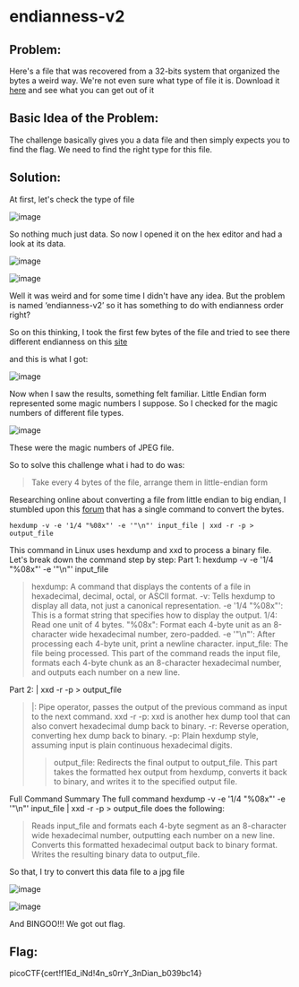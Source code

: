 # endianness-v2

## Problem:

Here's a file that was recovered from a 32-bits system that organized the bytes a weird way. We're not even sure what type of file it is.
Download it [here](https://artifacts.picoctf.net/c_titan/35/challengefile) and see what you can get out of it

## Basic Idea of the Problem:

The challenge basically gives you a data file and then simply expects you to find the flag. We need to find the right type for this file. 

## Solution:

At first, let's check the type of file

![image](https://github.com/user-attachments/assets/2de342bb-3c10-4d4a-a749-78dbf1eef4b4)

So nothing much just data. So now I opened it on the hex editor and had a look at its data.

![image](https://github.com/user-attachments/assets/c42cb85d-d40b-402c-b584-3fdf2d16cb0c)

![image](https://github.com/user-attachments/assets/bd1857d5-d2d7-4292-8f59-a8074d451edb)

Well it was weird and for some time I didn't have any idea. But the problem is named ‘endianness-v2’ so it has something to do with endianness order right?

So on this thinking, I took the first few bytes of the file and tried to see there different endianness on this [site](https://www.scadacore.com/tools/programming-calculators/online-hex-converter/)

and this is what I got:

![image](https://github.com/user-attachments/assets/21227586-d39f-4b8f-9c4a-66570833a767)

Now when I saw the results, something felt familiar. Little Endian form represented some magic numbers I suppose. So I checked for the magic numbers of different file types.

![image](https://github.com/user-attachments/assets/22dbcfdb-d151-4ec7-a34a-310f47812993)

These were the magic numbers of JPEG file.

So to solve this challenge what i had to do was:
> Take every 4 bytes of the file, arrange them in little-endian form
>

Researching online about converting a file from little endian to big endian, I stumbled upon this [forum](https://unix.stackexchange.com/questions/239543/is-there-a-oneliner-that-converts-a-binary-file-from-little-endian-to-big-endian) that has a single command to convert the bytes.
```
hexdump -v -e '1/4 "%08x"' -e '"\n"' input_file | xxd -r -p > output_file
```

This command in Linux uses hexdump and xxd to process a binary file. Let's break down the command step by step:
Part 1: hexdump -v -e '1/4 "%08x"' -e '"\n"' input_file
>   hexdump: A command that displays the contents of a file in hexadecimal, decimal, octal, or ASCII format.
>   -v: Tells hexdump to display all data, not just a canonical representation.
>   -e '1/4 "%08x"': This is a format string that specifies how to display the output.
>   1/4: Read one unit of 4 bytes.
>   "%08x": Format each 4-byte unit as an 8-character wide hexadecimal number, zero-padded.
>   -e '"\n"': After processing each 4-byte unit, print a newline character.
>   input_file: The file being processed.
>  This part of the command reads the input file, formats each 4-byte chunk as an 8-character hexadecimal number, and outputs each number on a new line.

Part 2: | xxd -r -p > output_file
>   |: Pipe operator, passes the output of the previous command as input to the next command.
>   xxd -r -p: xxd is another hex dump tool that can also convert hexadecimal dump back to binary.
>   -r: Reverse operation, converting hex dump back to binary.
>   -p: Plain hexdump style, assuming input is plain continuous hexadecimal digits.
>   > output_file: Redirects the final output to output_file.
>  This part takes the formatted hex output from hexdump, converts it back to binary, and writes it to the specified output file.
> 

Full Command Summary
The full command hexdump -v -e '1/4 "%08x"' -e '"\n"' input_file | xxd -r -p > output_file does the following:
> Reads input_file and formats each 4-byte segment as an 8-character wide hexadecimal number, outputting each number on a new line.
> Converts this formatted hexadecimal output back to binary format.
> Writes the resulting binary data to output_file.
>

So that, I try to convert this data file to a jpg file

![image](https://github.com/user-attachments/assets/7391f9dd-0e60-4a37-a4ad-53a7eaf84898)

![image](https://github.com/user-attachments/assets/5b8d0430-ea0a-4814-be81-aeafb24db105)

And BINGOO!!! We got out flag.

## Flag:

picoCTF{cert!f1Ed_iNd!4n_s0rrY_3nDian_b039bc14}
